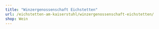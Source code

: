 ```yaml
---
title: "Winzergenossenschaft Eichstetten"
url: /eichstetten-am-kaiserstuhl/winzergenossenschaft-eichstetten/
shop: Wein
---
```

